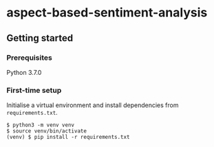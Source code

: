 # aspect-based-sentiment-analysis

## Getting started

### Prerequisites
Python 3.7.0

### First-time setup
Initialise a virtual environment and install dependencies from `requirements.txt`.
```
$ python3 -m venv venv
$ source venv/bin/activate
(venv) $ pip install -r requirements.txt 
```

